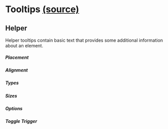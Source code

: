 # Tooltips [(source)](https://github.com/bullhorn/novo-elements/tree/master/projects/novo-examples/src/elements/tooltip)

## Helper

Helper tooltips contain basic text that provides some additional information about an element.

##### Placement

<code-example example="tooltip-placement"></code-example>

##### Alignment

<code-example example="tooltip-align"></code-example>

##### Types

<code-example example="tooltip-types"></code-example>

##### Sizes

<code-example example="tooltip-sizes"></code-example>

##### Options

<code-example example="tooltip-options"></code-example>

##### Toggle Trigger

<code-example example="tooltip-toggle"></code-example>
